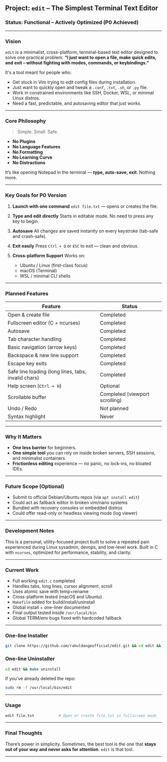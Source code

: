 ## Project: `edit` – The Simplest Terminal Text Editor

### Status: **Functional – Actively Optimized (P0 Achieved)**

---

### Vision

`edit` is a minimalist, cross-platform, terminal-based text editor designed to solve one practical problem:
**“I just want to open a file, make quick edits, and exit – without fighting with modes, commands, or keybindings.”**

It's a tool meant for people who:

* Get stuck in Vim trying to edit config files during installation.
* Just want to quickly open and tweak a `.conf`, `.txt`, `.sh`, or `.py` file.
* Work in constrained environments like SSH, Docker, WSL, or minimal Linux distros.
* Need a fast, predictable, and autosaving editor that *just works*.

---

### Core Philosophy

> Simple. Small. Safe.

* **No Plugins**
* **No Language Features**
* **No Formatting**
* **No Learning Curve**
* **No Distractions**

It’s like opening Notepad in the terminal — **type, auto-save, exit**. Nothing more.

---

### Key Goals for P0 Version

1. **Launch with one command**
   `edit file.txt` — opens or creates the file.

2. **Type and edit directly**
   Starts in editable mode. No need to press any key to begin.

3. **Autosave**
   All changes are saved instantly on every keystroke (tab-safe and crash-safe).

4. **Exit easily**
   Press `Ctrl + Q` or `ESC` to exit — clean and obvious.

5. **Cross-platform Support**
   Works on:

   * Ubuntu / Linux (first-class focus)
   * macOS (Terminal)
   * WSL / minimal CLI shells

---

### Planned Features

| Feature                                             | Status                           |
| --------------------------------------------------- | -------------------------------- |
| Open & create file                                  | Completed                      |
| Fullscreen editor (C + ncurses)                     | Completed                      |
| Autosave                                            | Completed                      |
| Tab character handling                              | Completed                      |
| Basic navigation (arrow keys)                       | Completed                      |
| Backspace & new line support                        | Completed                      |
| Escape key exits                                    | Completed                      |
| Safe line loading (long lines, tabs, invalid chars) | Completed                      |
| Help screen (`Ctrl + H`)                            | Optional                         |
| Scrollable buffer                                   | Completed (viewport scrolling) |
| Undo / Redo                                         | Not planned                      |
| Syntax highlight                                    | Never                            |

---

### Why It Matters

* **One less barrier** for beginners.
* **One simple tool** you can rely on inside broken servers, SSH sessions, and minimalist containers.
* **Frictionless editing** experience — no panic, no lock-ins, no bloated IDEs.

---

### Future Scope (Optional)

* Submit to official Debian/Ubuntu repos (via `apt install edit`)
* Could act as fallback editor in broken vim/nano systems
* Bundled with recovery consoles or embedded distros
* Could offer read-only or headless viewing mode (log viewer)

---

### Development Notes

This is a personal, utility-focused project built to solve a repeated pain experienced during Linux sysadmin, devops, and low-level work. Built in C with `ncurses`, optimized for performance, stability, and clarity.

---

### Current Work

* Full working `edit.c` completed
* Handles tabs, long lines, cursor alignment, scroll
* Uses atomic save with temp+rename
* Cross-platform tested (macOS and Ubuntu)
* `Makefile` added for build/install/uninstall
* Global install + one-liner documented
* Final output tested inside `/usr/local/bin`
* Global TERM/env bugs fixed with hardcoded fallback

---

### One-line Installer

```bash
git clone https://github.com/rahuldangeofficial/edit.git && cd edit && make install
```

### One-line Uninstaller

```bash
cd edit && make uninstall
```

If you’ve already deleted the repo:

```bash
sudo rm -f /usr/local/bin/edit
```

---

### Usage

```bash
edit file.txt           # Open or create file.txt in fullscreen mode
```

---

### Final Thoughts

There’s power in simplicity.
Sometimes, the best tool is the one that **stays out of your way and never asks for attention**.
`edit` is that tool.

---